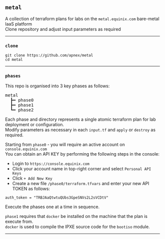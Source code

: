 ## `metal`
A collection of terraform plans for labs on the `metal.equinix.com` bare-metal IaaS platform  
Clone repository and adjust input parameters as required  

---

### `clone`
```
git clone https://github.com/apnex/metal
cd metal
```

---

### `phases`
This repo is organised into 3 key phases as follows:  

<pre>
metal
  &#x2523&#x2501 phase0
  &#x2523&#x2501 phase1
  &#x2517&#x2501 phase2
</pre>

Each phase and directory represents a single atomic terraform plan for lab deployment or configuration.  
Modify parameters as necessary in each `input.tf` and `apply` or `destroy` as required.

Starting from `phase0` - you will require an active account on `console.equinix.com`  
You can obtain an API KEY by performing the following steps in the console:  
- Login to `https://console.equinix.com`  
- Click your account name in top-right corner and select `Personal API Keys`  
- Click `+ Add New Key`  
- Create a new file `/phase0/terraform.tfvars` and enter your new API TOKEN as follows:  
```
auth_token = "TRBJAaQtwtuQUbs3GpeSNVs2L2sVCDtV"
```

Execute the phases one at a time in sequence.  

`phase1` requires that `docker` be installed on the machine that the plan is execute from.  
`docker` is used to compile the IPXE source code for the `bootiso` module.  

---
